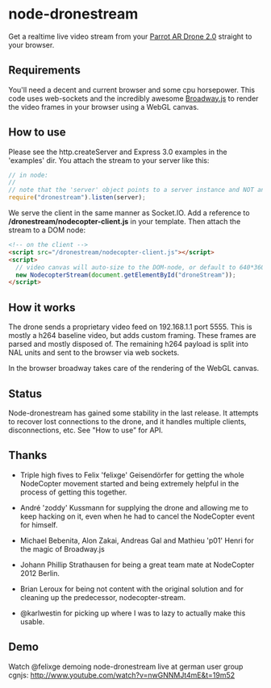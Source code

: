 # node-dronestream

Get a realtime live video stream from your
[Parrot AR Drone 2.0](http://ardrone2.parrot.com/) straight to your browser.

## Requirements

You'll need a decent and current browser and some cpu horsepower.
This code uses web-sockets and the incredibly awesome
[Broadway.js](https://github.com/mbebenita/Broadway) to render the video frames
in your browser using a WebGL canvas.

## How to use

Please see the http.createServer and Express 3.0 examples in the 'examples' dir.
You attach the stream to your server like this:
```javascript
// in node:
//
// note that the 'server' object points to a server instance and NOT an express app.
require("dronestream").listen(server); 
```

We serve the client in the same manner as Socket.IO. Add a reference to 
**/dronestream/nodecopter-client.js** in your template. Then attach the stream to a DOM node:
```html
<!-- on the client -->
<script src="/dronestream/nodecopter-client.js"></script>
<script>
  // video canvas will auto-size to the DOM-node, or default to 640*360 if no size is set.
  new NodecopterStream(document.getElementById("droneStream"));
</script>
```

## How it works

The drone sends a proprietary video feed on 192.168.1.1 port 5555. This is
mostly a h264 baseline video, but adds custom framing. These frames are parsed
and mostly disposed of. The remaining h264 payload is split into NAL units and
sent to the browser via web sockets.

In the browser broadway takes care of the rendering of the WebGL canvas.

## Status

Node-dronestream has gained some stability in the last release. It attempts 
to recover lost connections to the drone, and it handles multiple clients, 
disconnections, etc. See "How to use" for API.

## Thanks

- Triple high fives to Felix 'felixge' Geisendörfer for getting the whole
  NodeCopter movement started and being extremely helpful in the process of
  getting this together.

- André 'zoddy' Kussmann for supplying the drone and allowing me to keep
  hacking on it, even when he had to cancel the NodeCopter event for himself.

- Michael Bebenita, Alon Zakai, Andreas Gal and Mathieu 'p01' Henri for the
  magic of Broadway.js

- Johann Phillip Strathausen for being a great team mate at NodeCopter 2012
  Berlin.

- Brian Leroux for being not content with the original solution and for
  cleaning up the predecessor, nodecopter-stream.

- @karlwestin for picking up where I was to lazy to actually make this usable.

## Demo

Watch @felixge demoing node-dronestream live at german user group cgnjs:
http://www.youtube.com/watch?v=nwGNNMJt4mE&t=19m52
